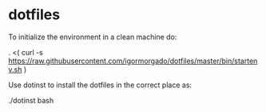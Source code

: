 # dotfiles

To initialize the environment in a clean machine do:

. <( curl -s https://raw.githubusercontent.com/igormorgado/dotfiles/master/bin/startenv.sh )

Use dotinst to install the dotfiles in the correct place as:

./dotinst bash

